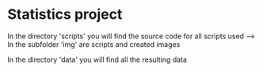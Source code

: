 # Statistics project
In the directory 'scripts' you will find the source code for all scripts used
--> In the subfolder 'img' are scripts and created images


In the directory 'data' you will find all the resulting data
